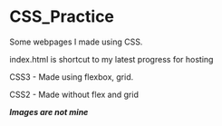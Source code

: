 # CSS_Practice

Some webpages I made using CSS.

index.html is shortcut to my latest progress for hosting

CSS3 - Made using flexbox, grid.

CSS2 - Made without flex and grid

***Images are not mine***